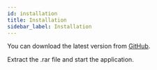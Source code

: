 ```yaml
---
id: installation
title: Installation
sidebar_label: Installation
---
```


You can download the latest version from [GitHub](https://github.com/nucleuscoop/nucleuscoop/releases).

Extract the .rar file and start the application.